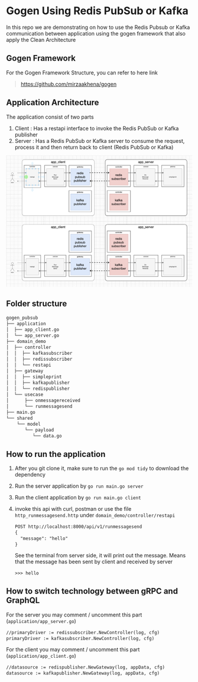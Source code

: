 # Gogen Using Redis PubSub or Kafka

In this repo we are demonstrating on how to use the Redis Pubsub or Kafka communication between application using the gogen framework that also apply the Clean Architecture

## Gogen Framework
For the Gogen Framework Structure, you can refer to here link

> https://github.com/mirzaakhena/gogen

## Application Architecture

The application consist of two parts
1. Client : Has a restapi interface to invoke the Redis PubSub or Kafka publisher
2. Server : Has a Redis PubSub or Kafka server to consume the request, process it and then return back to client (Redis PubSub or Kafka)

![gogen pubsub architecture](https://github.com/mirzaakhena/gogen_pubsub/blob/main/gogen_pubsub_architecture.png)

## Folder structure
```text
gogen_pubsub
├── application
│  ├── app_client.go
│  └── app_server.go
├── domain_demo
│  ├── controller
│  │  ├── kafkasubscriber
│  │  ├── redissubscriber
│  │  └── restapi
│  ├── gateway
│  │  ├── simpleprint
│  │  ├── kafkapublisher
│  │  └── redispublisher
│  └── usecase
│      ├── onmessagereceived
│      └── runmessagesend
├── main.go
└── shared
    └── model
       └── payload
          └── data.go
```

## How to run the application

1. After you git clone it, make sure to run the `go mod tidy` to download the dependency
2. Run the server application by `go run main.go server`
3. Run the client application by `go run main.go client`
4. invoke this api with curl, postman or use the file `http_runmessagesend.http` under `domain_demo/controller/restapi`

    ```
    POST http://localhost:8000/api/v1/runmessagesend
    {
      "message": "hello" 
    }
    ```
    See the terminal from server side, it will print out the message. Means that the message has been sent by client and received by server
    ```
    >>> hello
    ```

## How to switch technology between gRPC and GraphQL

For the server you may comment / uncomment this part (`application/app_server.go`)
```
//primaryDriver := redissubscriber.NewController(log, cfg)
primaryDriver := kafkasubscriber.NewController(log, cfg)
```

For the client you may comment / uncomment this part (`application/app_client.go`)
```
//datasource := redispublisher.NewGateway(log, appData, cfg)
datasource := kafkapublisher.NewGateway(log, appData, cfg)
```
